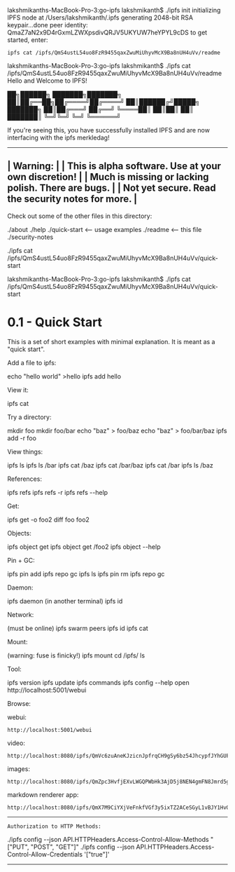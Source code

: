 lakshmikanths-MacBook-Pro-3:go-ipfs lakshmikanth$ ./ipfs init
initializing IPFS node at /Users/lakshmikanth/.ipfs
generating 2048-bit RSA keypair...done
peer identity: QmaZ7aN2x9D4rGxmLZWXpsdivQRJV5UKYUW7heYPYL9cDS
to get started, enter:

	ipfs cat /ipfs/QmS4ustL54uo8FzR9455qaxZwuMiUhyvMcX9Ba8nUH4uVv/readme


lakshmikanths-MacBook-Pro-3:go-ipfs lakshmikanth$ ./ipfs cat /ipfs/QmS4ustL54uo8FzR9455qaxZwuMiUhyvMcX9Ba8nUH4uVv/readme
Hello and Welcome to IPFS!

██╗██████╗ ███████╗███████╗
██║██╔══██╗██╔════╝██╔════╝
██║██████╔╝█████╗  ███████╗
██║██╔═══╝ ██╔══╝  ╚════██║
██║██║     ██║     ███████║
╚═╝╚═╝     ╚═╝     ╚══════╝

If you're seeing this, you have successfully installed
IPFS and are now interfacing with the ipfs merkledag!

 -------------------------------------------------------
| Warning:                                              |
|   This is alpha software. Use at your own discretion! |
|   Much is missing or lacking polish. There are bugs.  |
|   Not yet secure. Read the security notes for more.   |
 -------------------------------------------------------

Check out some of the other files in this directory:

  ./about
  ./help
  ./quick-start     <-- usage examples
  ./readme          <-- this file
  ./security-notes



./ipfs cat /ipfs/QmS4ustL54uo8FzR9455qaxZwuMiUhyvMcX9Ba8nUH4uVv/quick-start

lakshmikanths-MacBook-Pro-3:go-ipfs lakshmikanth$ ./ipfs cat /ipfs/QmS4ustL54uo8FzR9455qaxZwuMiUhyvMcX9Ba8nUH4uVv/quick-start
# 0.1 - Quick Start

This is a set of short examples with minimal explanation. It is meant as
a "quick start".


Add a file to ipfs:

  echo "hello world" >hello
  ipfs add hello


View it:

  ipfs cat <the-hash-you-got-here>


Try a directory:

  mkdir foo
  mkdir foo/bar
  echo "baz" > foo/baz
  echo "baz" > foo/bar/baz
  ipfs add -r foo


View things:

  ipfs ls <the-hash-here>
  ipfs ls <the-hash-here>/bar
  ipfs cat <the-hash-here>/baz
  ipfs cat <the-hash-here>/bar/baz
  ipfs cat <the-hash-here>/bar
  ipfs ls <the-hash-here>/baz


References:

  ipfs refs <the-hash-here>
  ipfs refs -r <the-hash-here>
  ipfs refs --help


Get:

  ipfs get <the-hash-here> -o foo2
  diff foo foo2


Objects:

  ipfs object get <the-hash-here>
  ipfs object get <the-hash-here>/foo2
  ipfs object --help


Pin + GC:

  ipfs pin add <the-hash-here>
  ipfs repo gc
  ipfs ls <the-hash-here>
  ipfs pin rm <the-hash-here>
  ipfs repo gc


Daemon:

  ipfs daemon  (in another terminal)
  ipfs id


Network:

  (must be online)
  ipfs swarm peers
  ipfs id
  ipfs cat <hash-of-remote-object>


Mount:

  (warning: fuse is finicky!)
  ipfs mount
  cd /ipfs/<the-hash-here>
  ls


Tool:

  ipfs version
  ipfs update
  ipfs commands
  ipfs config --help
  open http://localhost:5001/webui


Browse:

  webui:

    http://localhost:5001/webui

  video:

    http://localhost:8080/ipfs/QmVc6zuAneKJzicnJpfrqCH9gSy6bz54JhcypfJYhGUFQu/play#/ipfs/QmTKZgRNwDNZwHtJSjCp6r5FYefzpULfy37JvMt9DwvXse

  images:

    http://localhost:8080/ipfs/QmZpc3HvfjEXvLWGQPWbHk3AjD5j8NEN4gmFN8Jmrd5g83/cs

  markdown renderer app:

    http://localhost:8080/ipfs/QmX7M9CiYXjVeFnkfVGf3y5ixTZ2ACeSGyL1vBJY1HvQPp/mdown



 -----------------------------------------------------------------------------------------------------------------------------

    Authorization to HTTP Methods:

./ipfs config --json API.HTTPHeaders.Access-Control-Allow-Methods "[\"PUT\", \"POST\", \"GET\"]"
./ipfs config --json API.HTTPHeaders.Access-Control-Allow-Credentials '["true"]'

-----------------------------------------------------------------------------------------------------------------------------

